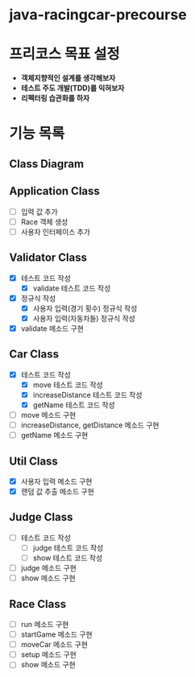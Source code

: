 # java-racingcar-precourse

# 프리코스 목표 설정

- **객체지향적인 설계를 생각해보자**
- **테스트 주도 개발(TDD)를 익혀보자**
- **리펙터링 습관화를 하자**

# 기능 목록

## Class Diagram

## Application Class

- [ ] 입력 값 추가
- [ ] Race 객체 생성
- [ ] 사용자 인터페이스 추가

## Validator Class

- [x]  테스트 코드 작성
    - [x] validate 테스트 코드 작성
- [x] 정규식 작성
    - [x] 사용자 입력(경기 횟수) 정규식 작성
    - [x] 사용자 입력(자동차들) 정규식 작성
- [x] validate 메소드 구현

## Car Class

- [x] 테스트 코드 작성
    - [x] move 테스트 코드 작성
    - [x] increaseDistance 테스트 코드 작성
    - [x] getName 테스트 코드 작성
- [ ] move 메소드 구현
- [ ] increaseDistance, getDistance 메소드 구현
- [ ] getName 메소드 구현

## Util Class

- [x] 사용자 입력 메소드 구현
- [x] 랜덤 값 추출 메소드 구현

## Judge Class

- [ ] 테스트 코드 작성
    - [ ] judge 테스트 코드 작성
    - [ ] show 테스트 코드 작성
- [ ] judge 메소드 구현
- [ ] show 메소드 구현

## Race Class

- [ ] run 메소드 구현
- [ ] startGame 메소드 구현
- [ ] moveCar 메소드 구현
- [ ] setup 메소드 구현
- [ ] show 메소드 구현